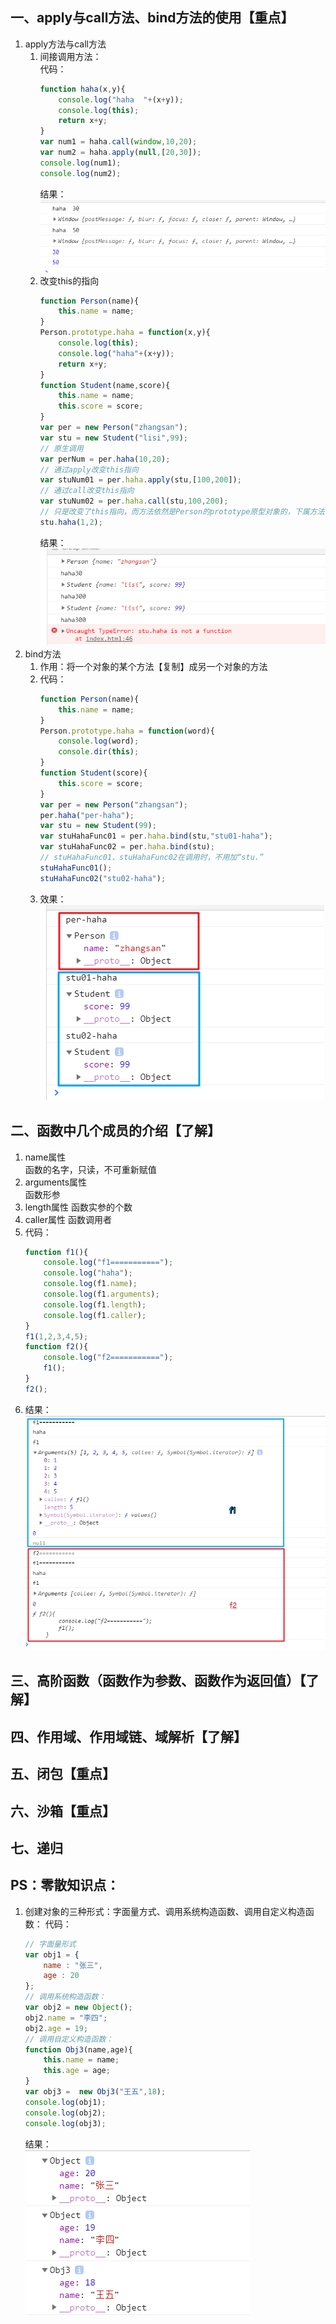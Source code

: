 ## 一、apply与call方法、bind方法的使用【重点】
1. apply方法与call方法
    1. 间接调用方法：  
        代码：  
        ``` js
        function haha(x,y){
            console.log("haha  "+(x+y));
            console.log(this);
            return x+y;
        } 
        var num1 = haha.call(window,10,20);
        var num2 = haha.apply(null,[20,30]);
        console.log(num1);
        console.log(num2);
        ```
        结果：  
        ![image text](images/apply&call01.png)
    1. 改变this的指向
        ``` js
        function Person(name){
            this.name = name;
        }
        Person.prototype.haha = function(x,y){
            console.log(this);
            console.log("haha"+(x+y));
            return x+y;
        }
        function Student(name,score){
            this.name = name;
            this.score = score;
        }
        var per = new Person("zhangsan");
        var stu = new Student("lisi",99);
        // 原生调用
        var perNum = per.haha(10,20);
        // 通过apply改变this指向
        var stuNum01 = per.haha.apply(stu,[100,200]);
        // 通过call改变this指向
        var stuNum02 = per.haha.call(stu,100,200);
        // 只是改变了this指向，而方法依然是Person的prototype原型对象的，下属方法调用失败
        stu.haha(1,2);
        ```  
        结果：  
        ![image text](images/apply&call02.png)
1. bind方法
    1. 作用：将一个对象的某个方法【复制】成另一个对象的方法
    1. 代码：
        ``` js
        function Person(name){
            this.name = name;
        }
        Person.prototype.haha = function(word){
            console.log(word);
            console.dir(this);
        }
        function Student(score){
            this.score = score;
        }
        var per = new Person("zhangsan");
        per.haha("per-haha");
        var stu = new Student(99);
        var stuHahaFunc01 = per.haha.bind(stu,"stu01-haha");
        var stuHahaFunc02 = per.haha.bind(stu);
        // stuHahaFunc01、stuHahaFunc02在调用时，不用加“stu.”
        stuHahaFunc01();
        stuHahaFunc02("stu02-haha");
        ```  
    1. 效果：  
        ![image text](images/bind01.png)

  
## 二、函数中几个成员的介绍【了解】  
1. name属性  
    函数的名字，只读，不可重新赋值
1. arguments属性  
    函数形参
1. length属性
    函数实参的个数
1. caller属性
    函数调用者
1. 代码：  
    ``` js
    function f1(){
        console.log("f1===========");
        console.log("haha");
        console.log(f1.name);
        console.log(f1.arguments);
        console.log(f1.length);
        console.log(f1.caller);
    }
    f1(1,2,3,4,5);
    function f2(){
        console.log("f2===========");
        f1();
    }
    f2();
    ```  
1. 结果：  
    ![image text](images/函数成员01.png)

## 三、高阶函数（函数作为参数、函数作为返回值）【了解】

## 四、作用域、作用域链、域解析【了解】

## 五、闭包【重点】

## 六、沙箱【重点】

## 七、递归

## PS：零散知识点：
1. 创建对象的三种形式：字面量方式、调用系统构造函数、调用自定义构造函数：
    代码：  
    ``` js
    // 字面量形式
    var obj1 = {
        name : "张三",
        age : 20
    };
    // 调用系统构造函数：
    var obj2 = new Object();
    obj2.name = "李四";
    obj2.age = 19;
    // 调用自定义构造函数：
    function Obj3(name,age){
        this.name = name;
        this.age = age;
    }
    var obj3 =  new Obj3("王五",18);
    console.log(obj1);
    console.log(obj2);
    console.log(obj3);
    ```  
    结果：  
    ![image text](images/创建对象01.png)